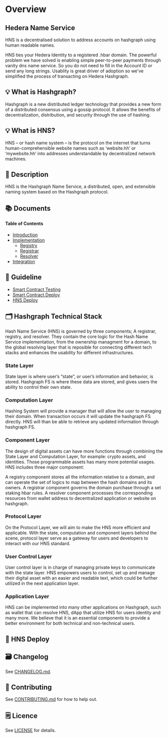 # Overview

## Hedera Name Service
HNS is a decentralised solution to address accounts on hashgraph using human readable names.

HNS ties your Hedera Identity to a registered .hbar domain. The powerful problem we have solved is enabling simple peer-to-peer payments through vanity dns name service. So you do not need to fill in the Account ID or send any long strings. Usablity is great driver of adoption so we've simplified the process of transacting on Hedera Hashgraph.

## 💡 What is Hashgraph?
Hashgraph is a new distributed ledger technology that provides a new form of a distributed consensus using a gossip protocol. It allows the benefits of decentralization, distribution, and security through the use of hashing.

## 💡 What is HNS?
HNS – or hash name system – is the protocol on the internet that turns human-comprehensible website names such as ‘website.hh’ or ‘mywebsite.hh’ into addresses understandable by decentralized network machines.

## 📝 Description

HNS is the Hashgraph Name Service, a distributed, open, and extensible naming system based on the Hashgraph protocol.

## 📚 Documents

#### Table of Contents
- [Introduction](./docs/INTRODUCTION.md)
- [Implementation](./docs/IMPLEMENTATION.md)
    - [Registry](./docs/REGISTRY.md)
    - [Registrar](./docs/REGISTRAR.md)
    - [Resolver](./docs/RESOLVER.md)
- [Integration](./docs/INTEGRATION.md)

## 📝 Guideline
- [Smart Contract Testing](./HNS/README.md)
- [Smart Contract Deploy](./guides/tut.md)
- [HNS Deploy](./guides/deploy.md)

## 🗂️ Hashgraph Technical Stack
Hash Name Service (HNS) is governed by three components; A registrar, registry, and resolver. They contain the core logic for the Hash Name Service implementation, from the ownership managment for a domain, to the global resolving layer that is reposible for connecting different tech stacks and enhances the usability for different infrastructures.

### State Layer
State layer is where user’s “state”, or user’s information and behavior, is stored. Hashgraph FS is where these data are stored, and gives users the ability to control their own state.

### Computation Layer
Hashing System will provide a manager that will allow the user to managing their domain. When transaction occurs it will update the hashgraph FS directly.  HNS will than be able to retrieve any updated information through hashgraph FS.

### Component Layer
The design of digital assets can have more functions through combining the State Layer and Computation Layer, for example: crypto assets, and identities. Those programmable assets has many more potential usages. HNS includes three major component:

A registry component stores all the information relative to a domain, and can operate the set of logics to map between the hash domains and its owners. 
A registrar component governs the domain purchase through a set staking hbar rules. 
A resolver component processes the corresponding resources from wallet address to decentralized application or website on hashgraph.

### Protocol Layer
On the Protocol Layer, we will aim to make the HNS more efficient and applicable. With the state, computation and component layers behind the scene, protocol layer serve as a gateway for users and developers to interact with our HNS standard.

### User Control Layer
User control layer is in charge of managing private keys to communicate with the state layer. HNS empowers users to control, set up and manage their digital asset with an easier and readable text, which could be further utilized in the next application layer.

### Application Layer
HNS can be implemented into many other applications on Hashgraph, such as wallet that can resolve HNS, dApp that utilize HNS for users identity and many more. We believe that it is an essential components to provide a better environment for both technical and non-technical users.

## 🎯 HNS Deploy

## 🗃 Changelog
See [CHANGELOG.md](./CHANGELOG.md).

## 📣 Contributing
See [CONTRIBUTING.md](./CONTRIBUTING.md) for how to help out.

## 🗒 Licence
See [LICENSE](./License) for details.
